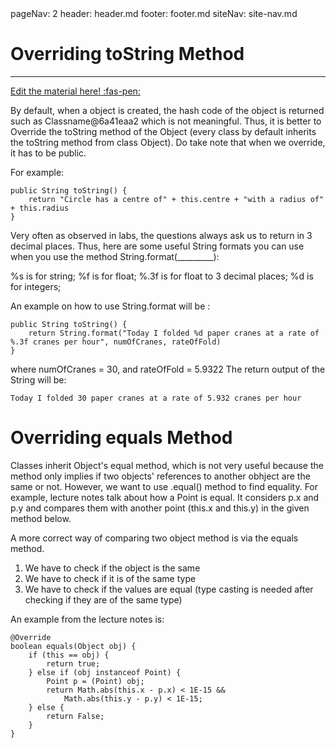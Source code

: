 <frontmatter>
  pageNav: 2
  header: header.md
  footer: footer.md
  siteNav: site-nav.md
</frontmatter>

<br> 

# Overriding toString Method
<hr>

<!-- DO NOT DELETE THIS LINK AND PLEASE WRITE BELOW THIS LINK-->
[Edit the material here! :fas-pen:](https://github.com/nus-cs2030/1920-s2/edit/master/contents/textbook/lecture02/overrideToString/overrideToString.md)
<!-- DO NOT DELETE THIS LINK AND PLEASE WRITE BELOW THIS LINK-->

By default, when a object is created, the hash code of the object is returned such as Classname@6a41eaa2 which is not meaningful. Thus, it is better to Override the toString method of the Object (every class by default inherits the toString method from class Object). Do take note that when we override, it has to be public.

For example:
```
public String toString() {
    return "Circle has a centre of" + this.centre + "with a radius of" + this.radius
}
```

Very often as observed in labs, the questions always ask us to return in 3 decimal places. Thus, here are some useful String formats you can use when you use the method String.format(_________):

%s is for string;
%f is for float;
%.3f is for float to 3 decimal places;
%d is for integers;

An example on how to use String.format will be :
``` 
public String toString() {
    return String.format("Today I folded %d paper cranes at a rate of %.3f cranes per hour", numOfCranes, rateOfFold)
}
```
where numOfCranes = 30, and rateOfFold = 5.9322
The return output of the String will be:
```
Today I folded 30 paper cranes at a rate of 5.932 cranes per hour
```

# Overriding equals Method
Classes inherit Object's equal method, which is not very useful because the method only implies if two objects' references to another obhject are the same or not. However, we want to use .equal() method to find equality. For example, lecture notes talk about how a Point is equal. It considers p.x and p.y and compares them with another point (this.x and this.y) in the given method below.

A more correct way of comparing two object method is via the equals method.
1. We have to check if the object is the same
2. We have to check if it is of the same type
3. We have to check if the values are equal (type casting is needed after checking if they are of the same type)

An example from the lecture notes is:

```
@Override
boolean equals(Object obj) {
    if (this == obj) {
        return true;
    } else if (obj instanceof Point) {
        Point p = (Point) obj;
        return Math.abs(this.x - p.x) < 1E-15 &&
            Math.abs(this.y - p.y) < 1E-15;
    } else {
        return False;
    }
}
````
